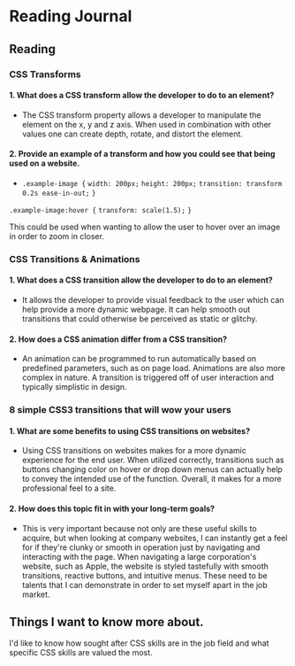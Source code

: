 # Reading Journal

## Reading

### CSS Transforms

#### 1. What does a CSS transform allow the developer to do to an element?

- The CSS transform property allows a developer to manipulate the element on the x, y and z axis. When used in combination with other values one can create depth, rotate, and distort the element.

#### 2. Provide an example of a transform and how you could see that being used on a website.

- `.example-image {`
  `width: 200px;`
  `height: 200px;`
  `transition: transform 0.2s ease-in-out;`
`}`

`.example-image:hover {`
  `transform: scale(1.5);`
`}`

This could be used when wanting to allow the user to hover over an image  
in order to zoom in closer.

### CSS Transitions & Animations

#### 1. What does a CSS transition allow the developer to do to an element?

- It allows the developer to provide visual feedback to the user which can help provide a more dynamic webpage. It can help smooth out transitions that could otherwise be perceived as static or glitchy.

#### 2. How does a CSS animation differ from a CSS transition?

- An animation can be programmed to run automatically based on predefined parameters, such as on page load. Animations are also more complex in nature. A transition is triggered off of user interaction and typically simplistic in design.

### 8 simple CSS3 transitions that will wow your users

#### 1. What are some benefits to using CSS transitions on websites?

- Using CSS transitions on websites makes for a more dynamic experience for the end user. When utilized correctly, transitions such as buttons changing color on hover or drop down menus can actually help to convey the intended use of the function. Overall, it makes for a more professional feel to a site.

#### 2. How does this topic fit in with your long-term goals?

- This is very important because not only are these useful skills to acquire, but when looking at company websites, I can instantly get a feel for if they're clunky or smooth in operation just by navigating and interacting with the page. When navigating a large corporation's website, such as Apple, the website is styled tastefully with smooth transitions, reactive buttons, and intuitive menus. These need to be talents that I can demonstrate in order to set myself apart in the job market.

## Things I want to know more about.

I'd like to know how sought after CSS skills are in the job field and what specific CSS skills are valued the most.